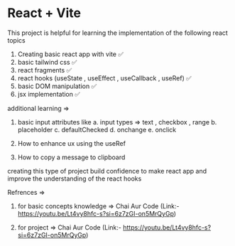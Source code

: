 # React + Vite

This project is helpful for learning the implementation of the following react topics 

1. Creating basic react app with vite ✅
2. basic tailwind css ✅
3. react fragments ✅
4. react hooks (useState , useEffect , useCallback , useRef) ✅
5. basic DOM manipulation ✅
6. jsx implementation ✅

additional learning =>

1. basic input attributes like 
    a. input types => text , checkbox , range
    b. placeholder
    c. defaultChecked
    d. onchange
    e. onclick

2. How to enhance ux using the useRef
3. How to copy a message to clipboard



creating this type of project build confidence to make react app and improve the understanding of the react hooks


Refrences =>
1. for basic concepts knowledge =>
    Chai Aur Code (Link:- https://youtu.be/Lt4vy8hfc-s?si=6z7zGI-on5MrQyGp)

2. for project =>
 Chai Aur Code (Link:- https://youtu.be/Lt4vy8hfc-s?si=6z7zGI-on5MrQyGp)
